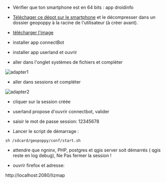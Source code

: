 

* Vérifier que ton smartphone est en 64 bits : app droidinfo

* [Téléchager ce dépot sur le smartphone](https://github.com/jancelin/geopoppy_android/archive/master.zip) et le décompresser dans un dossier geopoppy à la racine de l'utilisateur (à créer avant).

* [télécharger l'image](https://github.com/jancelin/geopoppy_android/releases/download/geopoppy_android_0.2/geopoppy0_2-debian-rootfs.tar.gz)

* installer app connectBot

* installer app userland et ouvrir

* aller dans l'onglet systèmes de fichiers et compléter

![adapter1](https://github.com/jancelin/geopoppy_android/blob/master/image/Screenshot_20190522-132931.png)

* aller dans sessions et compléter

![adapter2](https://github.com/jancelin/geopoppy_android/blob/master/image/Screenshot_20190522-132959.png)

* cliquer sur la session créée

* userland propose d'ouvrir connectbot, valider

* saisir le mot de passe session: 12345678

* Lancer le script de démarrage :

```sh /sdcard/geopoppy/conf/start.sh```

* attendre que ngninx, PHP, postgres et qgis server soit démarrés ( qgis reste en log debug), Ne Pas fermer la session !

* ouvrir firefox et adresse:

http://localhost:2080/lizmap
